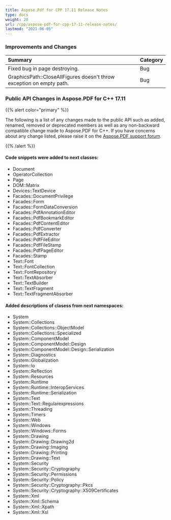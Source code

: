 ```yaml
---
title: Aspose.Pdf for CPP 17.11 Release Notes
type: docs
weight: 20
url: /cpp/aspose-pdf-for-cpp-17-11-release-notes/
lastmod: "2021-06-05"
---
```


### **Improvements and Changes**

|**Summary**|**Category**|
| :- | :- |
|Fixed bug in page destroying.|Bug|
|GraphicsPath::CloseAllFigures doesn't throw exception on empty path.|Bug|
### **Public API Changes in Aspose.PDF for C++ 17.11**
{{% alert color="primary" %}}

The following is a list of any changes made to the public API such as added, renamed, removed or deprecated members as well as any non-backward compatible change made to Aspose.PDF for C++. If you have concerns about any change listed, please raise it on the [Aspose.PDF support forum](https://forum.aspose.com/c/pdf). 

{{% /alert %}}
#### **Code snippets were added to next classes:**
- Document
- OperatorCollection
- Page
- DOM::Matrix
- Devices::TextDevice
- Facades::DocumentPrivilege
- Facades::Form
- Facades::FormDataConversion
- Facades::PdfAnnotationEditor
- Facades::PdfBookmarkEditor
- Facades::PdfContentEditor
- Facades::PdfConverter
- Facades::PdfExtractor
- Facades::PdfFileEditor
- Facades::PdfFileStamp
- Facades::PdfPageEditor
- Facades::Stamp
- Text::Font
- Text::FontCollection
- Text::FontRepository
- Text::TextAbsorber
- Text::TextBuilder
- Text::TextFragment
- Text::TextFragmentAbsorber
#### **Added descriptions of clasess from next namespaces:**
- System
- System::Collections
- System::Collections::ObjectModel
- System::Collections::Specialized
- System::ComponentModel
- System::ComponentModel::Design
- System::ComponentModel::Design::Serialization
- System::Diagnostics
- System::Globalization
- System::Io
- System::Reflection
- System::Resources
- System::Runtime
- System::Runtime::InteropServices
- System::Runtime::Serialization
- System::Text
- System::Text::Regularexpressions
- System::Threading
- System::Timers
- System::Web
- System::Windows
- System::Windows::Forms
- System::Drawing
- System::Drawing::Drawing2d
- System::Drawing::Imaging
- System::Drawing::Printing
- System::Drawing::Text
- System::Security
- System::Security::Cryptography
- System::Security::Permissions
- System::Security::Policy
- System::Security::Cryptography::Pkcs
- System::Security::Cryptography::X509Certificates
- System::Xml
- System::Xml::Schema
- System::Xml::Xpath
- System::Xml::Xsl
